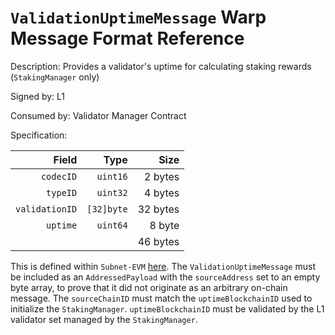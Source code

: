# `ValidationUptimeMessage` Warp Message Format Reference

Description: Provides a validator's uptime for calculating staking rewards (`StakingManager` only)

Signed by: L1

Consumed by: Validator Manager Contract

Specification:

|          Field |       Type |     Size |
| -------------: | ---------: | -------: |
|      `codecID` |   `uint16` |  2 bytes |
|       `typeID` |   `uint32` |  4 bytes |
| `validationID` | `[32]byte` | 32 bytes |
|       `uptime` |   `uint64` |   8 byte |
|                |            | 46 bytes |

This is defined within `Subnet-EVM` [here](https://github.com/ava-labs/subnet-evm/blob/323eb0c7dd7204521e662a3a355fe78a0e19c0be/warp/messages/validator_uptime.go#L14-L19). The `ValidationUptimeMessage` must be included as an `AddressedPayload` with the `sourceAddress` set to an empty byte array, to prove that it did not originate as an arbitrary on-chain message. The `sourceChainID` must match the `uptimeBlockchainID` used to initialize the `StakingManager`. `uptimeBlockchainID` must be validated by the L1 validator set managed by the `StakingManager`.
